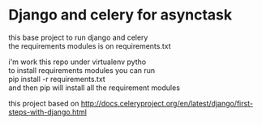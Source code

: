 <h1>Django and celery for asynctask</h1>

 this base project to run django and celery<br />
the requirements modules is on requirements.txt<br />

i'm work this repo under virtualenv pytho <br />
to install requirements modules you can run<br />
pip install -r requirements.txt <br />
and then pip will install all the requirement modules <br />

this project based on http://docs.celeryproject.org/en/latest/django/first-steps-with-django.html
<br />
